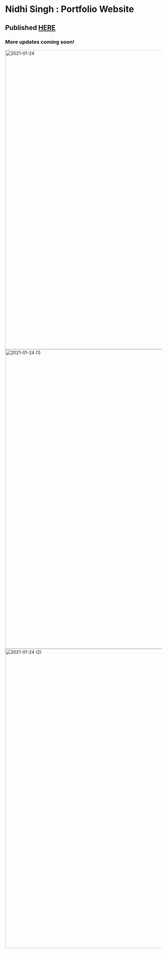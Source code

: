 # Nidhi Singh : Portfolio Website
## Published [HERE](http://nidhisingh.s3-website.ap-south-1.amazonaws.com/)
### More updates coming soon!


<img width="960" alt="2021-01-24" src="https://user-images.githubusercontent.com/61702147/105617003-5345e580-5e01-11eb-9474-c209ec0c091e.png">
<img width="960" alt="2021-01-24 (1)" src="https://user-images.githubusercontent.com/61702147/105617004-593bc680-5e01-11eb-9f48-04027a713143.png">
<img width="960" alt="2021-01-24 (2)" src="https://user-images.githubusercontent.com/61702147/105617000-4e813180-5e01-11eb-8086-15d924045e50.png">
